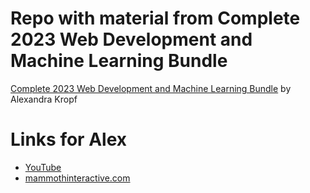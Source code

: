 # Repo with material from Complete 2023 Web Development and Machine Learning Bundle

[Complete 2023 Web Development and Machine Learning Bundle](https://training.mammothinteractive.com/p/the-complete-2023-web-development-and-machine-learning-bundle) by Alexandra Kropf

# Links for Alex
- [YouTube](https://www.youtube.com/channel/UC8uF1uIRqO8STKamlHSCRSg)
- [mammothinteractive.com](https://training.mammothinteractive.com/courses/author/519937)